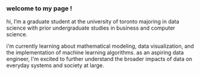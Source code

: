 ### welcome to my page ! 

hi, I’m a graduate student at the university of toronto majoring in data science with prior undergraduate studies in business and computer science. 

i'm currently learning about mathematical modeling, data visualization, and the implementation of machine learning algorithms. as an aspiring data engineer, I'm excited to further understand the broader impacts of data on everyday systems and society at large.

<!--
**sujaanr/sujaanr** is a ✨ _special_ ✨ repository because its `README.md` (this file) appears on your GitHub profile.

Here are some ideas to get you started:

- 🔭 I’m currently working on ...
- 🌱 I’m currently learning ...
- 👯 I’m looking to collaborate on ...
- 🤔 I’m looking for help with ...
- 💬 Ask me about ...
- 📫 How to reach me: ...
- 😄 Pronouns: ...
- ⚡ Fun fact: ...
-->
